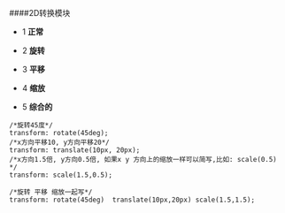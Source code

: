 ####2D转换模块

- 1 **正常**

- 2 **旋转**

- 3 **平移**

- 4 **缩放**

- 5 **综合的**

```
/*旋转45度*/
transform: rotate(45deg);
/*x方向平移10, y方向平移20*/
transform: translate(10px, 20px);
/*x方向1.5倍, y方向0.5倍, 如果x y 方向上的缩放一样可以简写,比如: scale(0.5) */
transform: scale(1.5,0.5);
            
/*旋转 平移 缩放一起写*/
transform: rotate(45deg)  translate(10px,20px) scale(1.5,1.5);
            
```